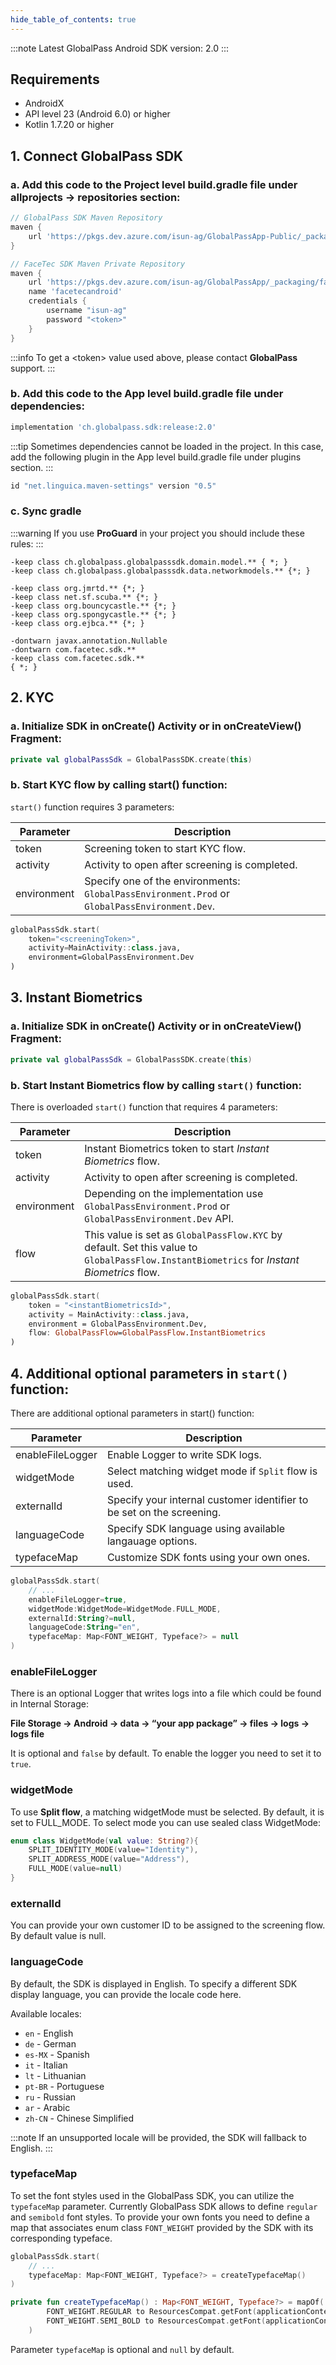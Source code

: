 ```yaml
---
hide_table_of_contents: true
---
```


:::note
Latest GlobalPass Android SDK version: 2.0
:::

## Requirements

- AndroidX
- API level 23 (Android 6.0) or higher
- Kotlin 1.7.20 or higher

## 1. Connect GlobalPass SDK

### a. Add this code to the Project level build.gradle file under allprojects -> repositories section:

```gradle
// GlobalPass SDK Maven Repository
maven {
    url 'https://pkgs.dev.azure.com/isun-ag/GlobalPassApp-Public/_packaging/GlobalPassAndroidSDK/maven/v1'
}

// FaceTec SDK Maven Private Repository
maven {
    url 'https://pkgs.dev.azure.com/isun-ag/GlobalPassApp/_packaging/facetecandroid/maven/v1'
    name 'facetecandroid'
    credentials {
        username "isun-ag"
        password "<token>"
    }
}
```

:::info
To get a <token\> value used above, please contact **GlobalPass** support.
:::

### b. Add this code to the App level build.gradle file under dependencies:

```gradle
implementation 'ch.globalpass.sdk:release:2.0'
```

:::tip
Sometimes dependencies cannot be loaded in the project. In this case, add the following plugin in the App level build.gradle file under plugins section.
:::

```gradle
id "net.linguica.maven-settings" version "0.5"
```

### c. Sync gradle

:::warning
If you use **ProGuard** in your project you should include these rules:
:::

```proguard
-keep class ch.globalpass.globalpasssdk.domain.model.** { *; }
-keep class ch.globalpass.globalpasssdk.data.networkmodels.** {*; }

-keep class org.jmrtd.** {*; }
-keep class net.sf.scuba.** {*; }
-keep class org.bouncycastle.** {*; }
-keep class org.spongycastle.** {*; }
-keep class org.ejbca.** {*; }

-dontwarn javax.annotation.Nullable
-dontwarn com.facetec.sdk.**
-keep class com.facetec.sdk.**
{ *; }
```

## 2. KYC

### a. Initialize SDK in onCreate() Activity or in onCreateView() Fragment:

```kotlin
private val globalPassSdk = GlobalPassSDK.create(this)
```

### b. Start KYC flow by calling start() function:


`start()` function requires 3 parameters:

| Parameter   | Description                                                                                   |
| ----------- | --------------------------------------------------------------------------------------------- |
| token       | Screening token to start KYC flow.                                                            |
| activity    | Activity to open after screening is completed.                                                |
| environment | Specify one of the environments: `GlobalPassEnvironment.Prod` or `GlobalPassEnvironment.Dev`. |

```kotlin
globalPassSdk.start(
    token="<screeningToken>",
    activity=MainActivity::class.java,
    environment=GlobalPassEnvironment.Dev
)
```

## 3. Instant Biometrics

### a. Initialize SDK in onCreate() Activity or in onCreateView() Fragment:

```kotlin
private val globalPassSdk = GlobalPassSDK.create(this)
```

### b. Start Instant Biometrics flow by calling `start()` function:

There is overloaded `start()` function that requires 4 parameters:

| Parameter   | Description                                                                                                                               |
| ----------- | ----------------------------------------------------------------------------------------------------------------------------------------- |
| token       | Instant Biometrics token to start _Instant Biometrics_ flow.                                                                              |
| activity    | Activity to open after screening is completed.                                                                                            |
| environment | Depending on the implementation use `GlobalPassEnvironment.Prod` or `GlobalPassEnvironment.Dev` API.                                      |
| flow        | This value is set as `GlobalPassFlow.KYC` by default. Set this value to `GlobalPassFlow.InstantBiometrics` for _Instant Biometrics_ flow. |

```kotlin
globalPassSdk.start(
    token = "<instantBiometricsId>",
    activity = MainActivity::class.java,
    environment = GlobalPassEnvironment.Dev,
    flow: GlobalPassFlow=GlobalPassFlow.InstantBiometrics
)
```

## 4. Additional optional parameters in `start()` function:

There are additional optional parameters in start() function:

| Parameter        | Description                                                           |
| ---------------- | --------------------------------------------------------------------- |
| enableFileLogger | Enable Logger to write SDK logs.                                      |
| widgetMode       | Select matching widget mode if `Split` flow is used.                  |
| externalId       | Specify your internal customer identifier to be set on the screening. |
| languageCode     | Specify SDK language using available langauage options.               |
| typefaceMap      | Customize SDK fonts using your own ones.                              |

```kotlin
globalPassSdk.start(
    // ...
    enableFileLogger=true,
    widgetMode:WidgetMode=WidgetMode.FULL_MODE,
    externalId:String?=null,
    languageCode:String="en",
    typefaceMap: Map<FONT_WEIGHT, Typeface?> = null
)
```

### enableFileLogger

There is an optional Logger that writes logs into a file which could be found in Internal Storage:

**File Storage → Android → data → “your app package” → files → logs → logs file**

It is optional and `false` by default. To enable the logger you need to set it to `true`.

### widgetMode

To use **Split flow**, a matching widgetMode must be selected. By default, it is set to FULL_MODE. To select mode you can use sealed class WidgetMode:

```kotlin
enum class WidgetMode(val value: String?){
    SPLIT_IDENTITY_MODE(value="Identity"),
    SPLIT_ADDRESS_MODE(value="Address"),
    FULL_MODE(value=null)
}
```

### externalId

You can provide your own customer ID to be assigned to the screening flow. By default value is null.

### languageCode

By default, the SDK is displayed in English. To specify a different SDK display language, you can provide the locale code here.

Available locales:

- `en` - English
- `de` - German
- `es-MX` - Spanish
- `it` - Italian
- `lt` - Lithuanian
- `pt-BR` - Portuguese
- `ru` - Russian
- `ar` - Arabic
- `zh-CN` - Chinese Simplified
  
:::note
If an unsupported locale will be provided, the SDK will fallback to English.
:::

### typefaceMap

To set the font styles used in the GlobalPass SDK, you can utilize the `typefaceMap` parameter. Currently GlobalPass SDK allows to define `regular` and `semibold` font styles. To provide your own fonts you need to define a map that associates enum class `FONT_WEIGHT` provided by the SDK with its corresponding typeface.

```kotlin
globalPassSdk.start(
    // ...
    typefaceMap: Map<FONT_WEIGHT, Typeface?> = createTypefaceMap()
)

private fun createTypefaceMap() : Map<FONT_WEIGHT, Typeface?> = mapOf(
        FONT_WEIGHT.REGULAR to ResourcesCompat.getFont(applicationContext, R.font.your_regular_font),
        FONT_WEIGHT.SEMI_BOLD to ResourcesCompat.getFont(applicationContext, R.font.your_semibold_font)
    )
```

Parameter `typefaceMap` is optional and `null` by default.
